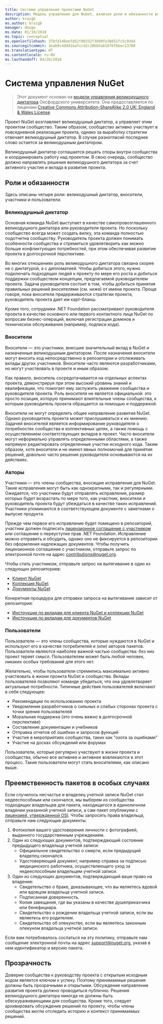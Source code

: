 ```yaml
---
title: Система управления проектами NuGet
description: Модель управления для NuGet, включая роли и обязанности вносителей, участников и пользователей.
author: kraigb
ms.author: kraigb
manager: douge
ms.date: 01/18/2018
ms.topic: conceptual
ms.openlocfilehash: 37bfd146eefd52fd0332f3b99fa36651fc5c93d4
ms.sourcegitcommit: 3eab9c4dd41ea7ccd2c28bb5ab16f6fbbec13708
ms.translationtype: HT
ms.contentlocale: ru-RU
ms.lasthandoff: 04/26/2018
---
```

# <a name="nuget-governance"></a>Система управления NuGet

> Этот документ основан на [модели управления великодушного диктатора](http://www.oss-watch.ac.uk/resources/benevolentdictatorgovernancemodel) Оксфордского университета. Она предоставляется по лицензии [Creative Commons Attribution-ShareAlike 2.0 UK: England & Wales License](http://creativecommons.org/licenses/by-sa/2.0/uk/).

Проект NuGet возглавляет великодушный диктатор, а управляет этим проектом сообщество. Таким образом, сообщество активно участвует в повседневной реализации проекта, однако за выработку стратегии отвечает великодушный диктатор. В случае разногласий последнее слово остается за великодушным диктатором.

Великодушный диктатор соглашается решать споры внутри сообщества и координировать работу над проектом. В свою очередь, сообщество должно направлять решения великодушного диктатора за счет активного участия и вклада в развитие проекта.

## <a name="roles-and-responsibilities"></a>Роли и обязанности

Здесь описаны четыре роли: великодушный диктатор, вносители, участники и пользователи.

### <a name="benevolent-dictator"></a>Великодушный диктатор

Основная команда NuGet выступает в качестве самопровозглашенного великодушного диктатора или руководителя проекта. Но поскольку сообщество всегда может создать вилку, эта команда полностью подотчетна сообществу. Руководитель проекта должен понимать особенности сообщества и стремиться удовлетворить как можно больше конфликтующих потребностей, при этом обеспечивая развитие проекта в долгосрочной перспективе.

Во многих отношениях роль великодушного диктатора связана скорее не с диктатурой, а с дипломатией. Чтобы добиться этого, нужно подключать подходящих людей к проекту по мере его роста и добиться поддержки сообществом концепции, предлагаемой руководителем проекта. Задача руководителя состоит в том, чтобы добиться принятия правильных решений вносителями (см. ниже) от имени проекта. Проще говоря, пока вносители придерживаются стратегии проекта, руководитель проекта дает им карт-бланш.

Кроме того, сотрудники .NET Foundation рассматривают руководителя проекта в качестве основного или первого контактного лица NuGet по вопросам бизнес-операций, включая регистрации доменов и техническое обслуживания (например, подписи кода).

### <a name="committers"></a>Вносители

Вносители — это участники, внесшие значительный вклад в NuGet и назначенные великодушным диктатором. После назначения вносители могут вносить код непосредственно в репозитории и отслеживать вклады других участников. Вносители часто являются разработчиками, но могут участвовать в проекте и иным образом.

Как правило, вноситель сосредотачивается на отдельных аспектах проекта, демонстрируя при этом высокий уровень знаний и квалификации, что помогает ему заслужить уважение сообщества и руководителя проекта. Роль вносителя не является официальной: это просто позиция, которую принимают влиятельные члены сообщества, к которым руководитель проекта обращается за помощью и поддержкой.

Вносители не могут определять общее направление развития NuGet. Однако руководитель проекта может прислушиваться к их мнению. Задачей вносителей является информирование руководителя о потребностях сообщества и коллективных целях, а также помощь с осуществлением соответствующих вкладов в проект. Часто вносители могут неформально управлять определенными областями, а также напрямую редактировать определенные участки исходного кода. Таким образом, хотя вносители и не имеют явных полномочий для принятия решений, довольно часто решения руководителя основываются на их действиях.

### <a name="contributors"></a>Авторы

Участники — это члены сообщества, вносящие исправления для NuGet. Такие исправления могут быть как однократными, так и регулярными. Ожидается, что участники будут отправлять исправления, размер которых будет возрастать по мере того, как участник, вносители и руководитель проекта будут убеждаться в качестве таких исправлений. Участники упоминаются в соответствующем документе с заметками о выпуске продукта.

Прежде чем первое его исправление будет помещено в репозиторий, участник должен подписать [лицензионное соглашение с участником](http://en.wikipedia.org/wiki/Contributor_License_Agreement) или соглашение о переуступке прав .NET Foundation. Исправление можно отправить и обсудить, однако оно не фиксируется в репозитории без оформления надлежащих документов. Чтобы получить лицензионное соглашение с участником, отправьте запрос по электронной почте на адрес [contributions@nuget.org](mailto:contributions@nuget.org).

Чтобы стать участником, отправьте запрос на вытягивание в один из следующих репозиториев:

- [Клиент NuGet](https://github.com/NuGet/NuGet.Client)
- [Коллекция NuGet](https://github.com/nuget/nugetgallery)
- [Документы NuGet](https://github.com/nuget/nugetdocs)

Конкретная процедура для отправки запроса на вытягивание зависит от репозитория:

- [Инструкции по вкладам для клиента NuGet и коллекции NuGet](https://github.com/NuGet/Home/wiki/Contributing-to-NuGet)
- [Инструкции по вкладам для документов NuGet](https://github.com/NuGet/NuGetDocs/wiki/Contributing-to-NuGet-Documentation)

### <a name="users"></a>Пользователи

Пользователи — это члены сообщества, которые нуждаются в NuGet и используют его в качестве потребителей и (или) авторов пакетов. Пользователи являются наиболее важной частью сообщества: без них проект теряет смысл. Пользователем может быть любой человек, никаких особых требований для этого нет.

Желательно, чтобы пользователи стремились максимально активно участвовать в жизни проекта NuGet и сообщества. Вклады пользователей позволяют команде убедиться, что она удовлетворяет актуальные потребности. Типичные действия пользователей включают в себя следующее:

- Рекомендации по использованию проекта
- Уведомление разработчиков о сильных и слабых сторонах проекта с точки зрения пользователей
- Моральная поддержка (это очень важно в долгосрочной перспективе)
- Составление документации и учебников
- Отправка отчетов об ошибках и запросов функций
- Участие в мероприятиях сообщества, таких как "охота за ошибками"
- Участие на досках обсуждений или форумах

Пользователи, которые регулярно участвуют в жизни проекта и сообщества, обычно все активнее и активнее вовлекаются в этот процесс. Такие пользователи могут стать вносителями, как описано выше.

## <a name="package-succession-under-special-circumstances"></a>Преемственность пакетов в особых случаях

Если случилось несчастье и владелец учетной записи NuGet стал недееспособным или скончался, мы выберем из сообщества подходящих владельцев для пакета, находящегося в единоличном владении указанной учетной записи, а сам пакет опубликуем с [лицензией, утвержденной OSI](https://opensource.org/licenses/alphabetical). Чтобы запросить права владельца, отправьте нам следующие документы:

1. Фотокопия вашего удостоверения личности с фотографией, выданного государственным учреждением.
1. Один из следующих документов, подтверждающий состояние предыдущего владельца учетной записи: 
    - Официальное свидетельство о смерти, если предыдущий владелец скончался.
    - Удостоверяющий документ, например справка за подписью медицинского работника, осуществляющего уход за недееспособным владельцем учетной записи.
1. Один из следующих документов, подтверждающий ваше право на владение: 
    - Свидетельство о браке, доказывающее, что вы являетесь вдовой или вдовцом владельца учетной записи.
    - Подписанная доверенность.
    - Копия завещания, где вы указаны в качестве душеприказчика или бенефициара.
    - Свидетельство о рождении владельца учетной записи, если вы являетесь его родителем.
    - Свидетельство об опекунстве, если вы являетесь законным опекуном владельца учетной записи.

Если вам потребовалось сослаться на эту политику, отправьте нам сообщение электронной почты на адрес [support@nuget.org](mailto:support@nuget.org), указав в нем идентификатор и версию пакета.

## <a name="transparency"></a>Прозрачность

Доверие сообщества к руководству проекта с открытым исходным кодом является ключом к успеху. Поэтому принимаемые решения должны быть прозрачными и открытыми. Обсуждение направление развития проекта должно проводиться публично. Решения великодушного диктатора никогда не должны быть обескураживающими для сообщества. Кроме того, следует архивировать обсуждение решений по проекту, чтобы члены сообщества могли отследить историю и контекст принимаемых решений.

